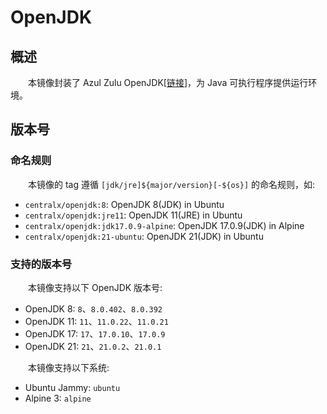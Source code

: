 # OpenJDK
## 概述
&emsp;&emsp;本镜像封装了 Azul Zulu OpenJDK[[链接](https://www.azul.com)]，为 Java 可执行程序提供运行环境。

## 版本号
### 命名规则
&emsp;&emsp;本镜像的 tag 遵循 `[jdk/jre]${major/version}[-${os}]` 的命名规则，如:

- `centralx/openjdk:8`: OpenJDK 8(JDK) in Ubuntu
- `centralx/openjdk:jre11`: OpenJDK 11(JRE) in Ubuntu
- `centralx/openjdk:jdk17.0.9-alpine`: OpenJDK 17.0.9(JDK) in Alpine
- `centralx/openjdk:21-ubuntu`: OpenJDK 21(JDK) in Ubuntu

### 支持的版本号
&emsp;&emsp;本镜像支持以下 OpenJDK 版本号:

- OpenJDK 8: `8`、`8.0.402`、`8.0.392`
- OpenJDK 11: `11`、`11.0.22`、`11.0.21`
- OpenJDK 17: `17`、`17.0.10`、`17.0.9`
- OpenJDK 21: `21`、`21.0.2`、`21.0.1`

&emsp;&emsp;本镜像支持以下系统:

- Ubuntu Jammy: `ubuntu`
- Alpine 3: `alpine`